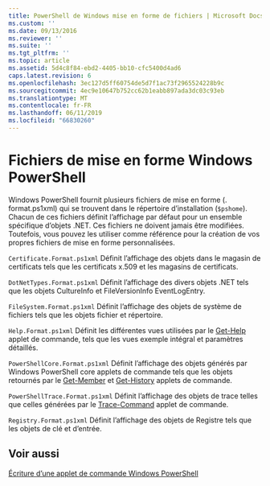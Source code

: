 ```yaml
---
title: PowerShell de Windows mise en forme de fichiers | Microsoft Docs
ms.custom: ''
ms.date: 09/13/2016
ms.reviewer: ''
ms.suite: ''
ms.tgt_pltfrm: ''
ms.topic: article
ms.assetid: 5d4c8f84-ebd2-4405-bb10-cfc5400d4ad6
caps.latest.revision: 6
ms.openlocfilehash: 3ec127d5ff60754de5d7f1ac73f2965524228b9c
ms.sourcegitcommit: 4ec9e10647b752cc62b1eabb897ada3dc03c93eb
ms.translationtype: MT
ms.contentlocale: fr-FR
ms.lasthandoff: 06/11/2019
ms.locfileid: "66830260"
---
```

# <a name="windows-powershell-formatting-files"></a>Fichiers de mise en forme Windows PowerShell

Windows PowerShell fournit plusieurs fichiers de mise en forme (. format.ps1xml) qui se trouvent dans le répertoire d’installation (`$pshome`). Chacun de ces fichiers définit l’affichage par défaut pour un ensemble spécifique d’objets .NET. Ces fichiers ne doivent jamais être modifiées. Toutefois, vous pouvez les utiliser comme référence pour la création de vos propres fichiers de mise en forme personnalisées.

`Certificate.Format.ps1xml` Définit l’affichage des objets dans le magasin de certificats tels que les certificats x.509 et les magasins de certificats.

`DotNetTypes.Format.ps1xml` Définit l’affichage des divers objets .NET tels que les objets CultureInfo et FileVersionInfo EventLogEntry.

`FileSystem.Format.ps1xml` Définit l’affichage des objets de système de fichiers tels que les objets fichier et répertoire.

`Help.Format.ps1xml` Définit les différentes vues utilisées par le [Get-Help](/powershell/module/Microsoft.PowerShell.Core/Get-Help) applet de commande, tels que les vues exemple intégral et paramètres détaillés.

`PowerShellCore.Format.ps1xml` Définit l’affichage des objets générés par Windows PowerShell core applets de commande tels que les objets retournés par le [Get-Member](/powershell/module/Microsoft.PowerShell.Utility/Get-Member) et [Get-History](/powershell/module/Microsoft.PowerShell.Core/Get-History) applets de commande.

`PowerShellTrace.Format.ps1xml` Définit l’affichage des objets de trace telles que celles générées par le [Trace-Command](/powershell/module/Microsoft.PowerShell.Utility/Trace-Command) applet de commande.

`Registry.Format.ps1xml` Définit l’affichage des objets de Registre tels que les objets de clé et d’entrée.

## <a name="see-also"></a>Voir aussi

[Écriture d’une applet de commande Windows PowerShell](../cmdlet/writing-a-windows-powershell-cmdlet.md)
